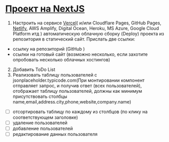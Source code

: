 # [Проект на NextJS](https://shimmering-torte-862681.netlify.app/)


1. Настроить на сервисе [Vercel](https://vercel.com/new)( и/или Cloudflare Pages, GitHub Pages, [Netlify](https://www.netlify.com/), AWS Amplify, Digital Ocean, Heroku, MS Azure, Google Cloud Platform итд )
автоматическую облачную сборку (Deploy) проекта из репозитория в статический сайт.
Прислать две ссылки:
* ссылку на репозиторий (GitHub )
* ссылки на готовый сайт (возможно несколько, если захотите опробовать несколько облачных хостингов)

2. Добавить ToDo List
3. Реализовать таблицу пользователей с jsonplaceholder.typicode.com(При монтировании компонент отправляет запрос, и получив ответ (всех пользователей), отображает таблицу пользователей,
должны как минимум присутствовать столбцы name,email,address.city,phone,website,company.name)
- [ ] отсортировать таблицу по каждому из столбцов (по клику на соответствующем заголовке)
- [ ] удаление пользователей
- [ ] добавление пользователей
- [ ] редактирование данных пользователя 
